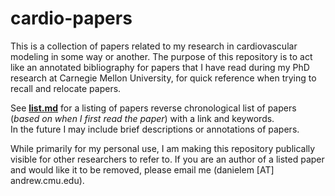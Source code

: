 # cardio-papers
This is a collection of papers related to my research in cardiovascular modeling in some way or another. The purpose of this repository is to act like an annotated bibliography for papers that I have read during my PhD research at Carnegie Mellon University, for quick reference when trying to recall and relocate papers. 

See [**list.md**](https://github.com/danemerson13/cardio-papers/blob/main/list.md) for a listing of papers reverse chronological list of papers (*based on when I first read the paper*) with a link and keywords. <br> 
In the future I may include brief descriptions or annotations of papers. 

While primarily for my personal use, I am making this repository publically visible for other researchers to refer to. If you are an author of a listed paper and would like it to be removed, please email me (danielem [AT] andrew.cmu.edu).
